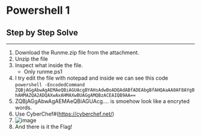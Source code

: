 # Powershell 1
## Step by Step Solve
---
1. Download the Runme.zip file from the attachment.
2. Unzip the file
3. Inspect what inside the file.
   - Only runme.ps1
4. I try edit the file with notepad and inside we can see this code
   ```powershell -EncodedCommand ZQBjAGgAbwAgAEMAeQBiAGUAcgBYAHsAdwBoADQAdABfADEAbgBfAHQAaAA0AF8AYgBhAHMAZQA2ADQAXwAxAHMAXwBUAGgAMQBzACEAIQB9AA==```
5. ZQBjAGgAbwAgAEMAeQBiAGUAcg.... is smoehow look like a encryted words.
6. Use CyberChef#(https://cyberchef.net/)
7. ![image](https://github.com/user-attachments/assets/4110855f-aa84-4db3-bd11-979ced3d4587)
8. And there is it the Flag!
